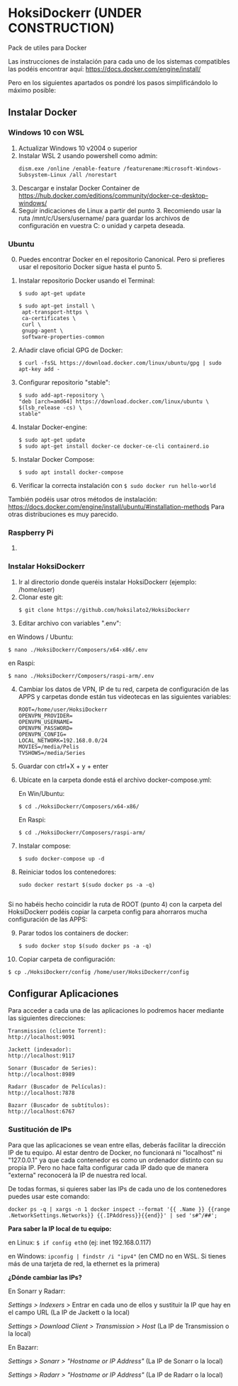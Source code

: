 # HoksiDockerr (UNDER CONSTRUCTION)
 Pack de utiles para Docker

Las instrucciones de instalación para cada uno de los sistemas compatibles las podéis encontrar aquí:
https://docs.docker.com/engine/install/

Pero en los siguientes apartados os pondré los pasos simplificándolo lo máximo posible:

## Instalar Docker

### Windows 10 con WSL

1. Actualizar Windows 10 v2004 o superior
2. Instalar WSL 2 usando powershell como admin: 
   ```
   dism.exe /online /enable-feature /featurename:Microsoft-Windows-Subsystem-Linux /all /norestart
   ```
3. Descargar e instalar Docker Container de https://hub.docker.com/editions/community/docker-ce-desktop-windows/
4. Seguir indicaciones de Linux a partir del punto 3. Recomiendo usar la ruta /mnt/c/Users/username/ para guardar los archivos de configuración en vuestra C: o unidad y carpeta deseada.

### Ubuntu
0. Puedes encontrar Docker en el repositorio Canonical. Pero si prefieres usar el repositorio Docker sigue hasta el punto 5.
1. Instalar repositorio Docker usando el Terminal:
   ```
   $ sudo apt-get update

   $ sudo apt-get install \
    apt-transport-https \
    ca-certificates \
    curl \
    gnupg-agent \
    software-properties-common
   ```

2. Añadir clave oficial GPG de Docker:
   ```
   $ curl -fsSL https://download.docker.com/linux/ubuntu/gpg | sudo apt-key add -
   ```

3. Configurar repositorio "stable":
   ```
   $ sudo add-apt-repository \
   "deb [arch=amd64] https://download.docker.com/linux/ubuntu \
   $(lsb_release -cs) \
   stable"
   ```

3. Instalar Docker-engine:
   ```
   $ sudo apt-get update
   $ sudo apt-get install docker-ce docker-ce-cli containerd.io
   ```  
5. Instalar Docker Compose:
   ```
   $ sudo apt install docker-compose
   ```

6. Verificar la correcta instalación con ``$ sudo docker run hello-world``


También podéis usar otros métodos de instalación:
https://docs.docker.com/engine/install/ubuntu/#installation-methods
Para otras distribuciones es muy parecido.

### Raspberry Pi
1. 


### Instalar HoksiDockerr

1. Ir al directorio donde queréis instalar HoksiDockerr (ejemplo: /home/user)
2. Clonar este git: 
   ```
   $ git clone https://github.com/hoksilato2/HoksiDockerr
   ```
3. Editar archivo con variables ".env":

  en Windows / Ubuntu:
   ```
   $ nano ./HoksiDockerr/Composers/x64-x86/.env
   ```
 en Raspi:
   ```
   $ nano ./HoksiDockerr/Composers/raspi-arm/.env
   ```  
   
4. Cambiar los datos de VPN, IP de tu red, carpeta de configuración de las APPS y carpetas donde están tus videotecas en las siguientes variables:

   ```
   ROOT=/home/user/HoksiDockerr
   OPENVPN_PROVIDER=   
   OPENVPN_USERNAME=   
   OPENVPN_PASSWORD=   
   OPENVPN_CONFIG=  
   LOCAL_NETWORK=192.168.0.0/24   
   MOVIES=/media/Pelis   
   TVSHOWS=/media/Series
   ```
   
5. Guardar con ctrl+X + y + enter
6. Ubícate en la carpeta donde está el archivo docker-compose.yml:

   En Win/Ubuntu:
   ```
   $ cd ./HoksiDockerr/Composers/x64-x86/
   ```
   En Raspi:
   ```
   $ cd ./HoksiDockerr/Composers/raspi-arm/
   ```   
   
7. Instalar compose:
   ```
   $ sudo docker-compose up -d
   ```
   
8. Reiniciar todos los contenedores:
   ```
   sudo docker restart $(sudo docker ps -a -q)
   
   
Si no habéis hecho coincidir la ruta de ROOT (punto 4) con la carpeta del HoksiDockerr podéis copiar la carpeta config para ahorraros mucha configuración de las APPS:
 
9. Parar todos los containers de docker:
   ```
   $ sudo docker stop $(sudo docker ps -a -q)
   ```
10. Copiar carpeta de configuración:
   ```
   $ cp ./HoksiDockerr/config /home/user/HoksiDockerr/config
   ```


## Configurar Aplicaciones

Para acceder a cada una de las aplicaciones lo podremos hacer mediante las siguientes direcciones:

    Transmission (cliente Torrent):
    http://localhost:9091

    Jackett (indexador):
    http://localhost:9117
    
    Sonarr (Buscador de Series):
    http://localhost:8989
    
    Radarr (Buscador de Películas):
    http://localhost:7878
    
    Bazarr (Buscador de subtítulos):
    http://localhost:6767
    
    
### Sustitución de IPs

Para que las aplicaciones se vean entre ellas, deberás facilitar la dirección IP de tu equipo. Al estar dentro de Docker, no funcionará ni "localhost" ni "127.0.0.1" ya que cada contenedor es como un ordenador distinto con su propia IP. Pero no hace falta configurar cada IP dado que de manera "externa" reconocerá la IP de nuestra red local.

De todas formas, si quieres saber las IPs de cada uno de los contenedores puedes usar este comando:

```
docker ps -q | xargs -n 1 docker inspect --format '{{ .Name }} {{range .NetworkSettings.Networks}} {{.IPAddress}}{{end}}' | sed 's#^/##';
```

**Para saber la IP local de tu equipo:**

en Linux: ``$ if config eth0`` (ej: inet 192.168.0.117)
    
en Windows: ``ipconfig | findstr /i "ipv4"`` (en CMD no en WSL. Si tienes más de una tarjeta de red, la ethernet es la primera)
    

**¿Dónde cambiar las IPs?**

En Sonarr y Radarr: 

*Settings > Indexers >* Entrar en cada uno de ellos y sustituir la IP que hay en el campo URL (La IP de Jackett o la local)

*Settings > Download Client > Transmission > Host* (La IP de Transmission o la local)
                               
En Bazarr: 

*Settings > Sonarr > "Hostname or IP Address"* (La IP de Sonarr o la local)

*Settings > Radarr > "Hostname or IP Address"* (La IP de Radarr o la local)
                      
                      

                      







